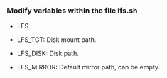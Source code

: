 ### Modify variables within the file lfs.sh

* LFS

* LFS_TGT: Disk mount path.

* LFS_DISK: Disk path.

* LFS_MIRROR: Default mirror path, can be empty.

